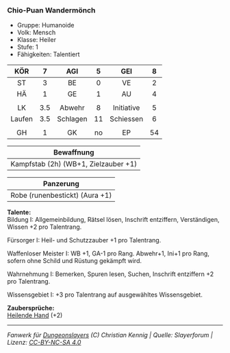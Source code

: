 ### Chio-Puan Wandermönch

- Gruppe: Humanoide
- Volk: Mensch
- Klasse: Heiler
- Stufe: 1
- Fähigkeiten: Talentiert

|  KÖR   |  7  |   AGI    |  5  |    GEI     |  8  |
| :----: | :-: | :------: | :-: | :--------: | :-: |
|   ST   |  3  |    BE    |  0  |     VE     |  2  |
|   HÄ   |  1  |    GE    |  1  |     AU     |  4  |
|        |     |          |     |            |     |
|   LK   | 3.5 |  Abwehr  |  8  | Initiative |  5  |
| Laufen | 3.5 | Schlagen | 11  | Schiessen  |  6  |
|        |     |          |     |            |     |
|   GH   |  1  |    GK    | no  |     EP     | 54  |

|              Bewaffnung              |
| :----------------------------------: |
| Kampfstab (2h) (WB+1, Zielzauber +1) |

|           Panzerung            |
| :----------------------------: |
| Robe (runenbestickt) (Aura +1) |

**Talente:**  
Bildung I: Allgemeinbildung, Rätsel lösen, Inschrift entziffern, Verständigen, Wissen +2 pro Talentrang.

Fürsorger I: Heil- und Schutzzauber +1 pro Talentrang.

Waffenloser Meister I: WB +1, GA-1 pro Rang. Abwehr+1, Ini+1 pro Rang, sofern ohne Schild und Rüstung gekämpft wird.

Wahrnehmung I: Bemerken, Spuren lesen, Suchen, Inschrift entziffern +2 pro Talentrang.

Wissensgebiet I: +3 pro Talentrang auf ausgewähltes Wissensgebiet.

**Zaubersprüche:**  
[Heilende Hand](/grw/zauber/heilende-hand.md) (+2)

---

_Fanwerk für [Dungeonslayers](https://www.dungeonslayers.net/) (C) Christian Kennig | Quelle: Slayerforum | Lizenz: [CC-BY-NC-SA 4.0](https://creativecommons.org/licenses/by-nc-sa/4.0/deed.de)_
